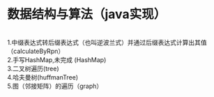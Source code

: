 数据结构与算法（java实现）
===
<br>
1.中缀表达式转后缀表达式（也叫逆波兰式）并通过后缀表达式计算出其值（calculateByRpn）<br>
2.手写HashMap,未完成 (HashMap) <br>
3.二叉树遍历(tree)<br>
4.哈夫曼树(huffmanTree)<br>
5.图（邻接矩阵）的遍历（graph）<br>